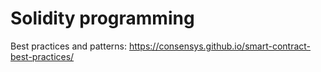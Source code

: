 # Solidity programming

Best practices and patterns: https://consensys.github.io/smart-contract-best-practices/

